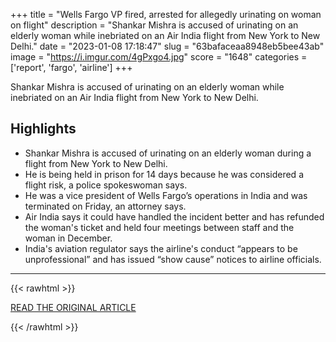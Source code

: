 +++
title = "Wells Fargo VP fired, arrested for allegedly urinating on woman on flight"
description = "Shankar Mishra is accused of urinating on an elderly woman while inebriated on an Air India flight from New York to New Delhi."
date = "2023-01-08 17:18:47"
slug = "63bafaceaa8948eb5bee43ab"
image = "https://i.imgur.com/4gPxgo4.jpg"
score = "1648"
categories = ['report', 'fargo', 'airline']
+++

Shankar Mishra is accused of urinating on an elderly woman while inebriated on an Air India flight from New York to New Delhi.

## Highlights

- Shankar Mishra is accused of urinating on an elderly woman during a flight from New York to New Delhi.
- He is being held in prison for 14 days because he was considered a flight risk, a police spokeswoman says.
- He was a vice president of Wells Fargo’s operations in India and was terminated on Friday, an attorney says.
- Air India says it could have handled the incident better and has refunded the woman's ticket and held four meetings between staff and the woman in December.
- India's aviation regulator says the airline's conduct “appears to be unprofessional” and has issued “show cause” notices to airline officials.

---

{{< rawhtml >}}
  <p class="article-category">
    <a target="_blank" href="https://www.washingtonpost.com/world/2023/01/08/shankar-mishra-wells-fargo-flight-urination/">READ THE ORIGINAL ARTICLE</a>
  </p>
{{< /rawhtml >}}
